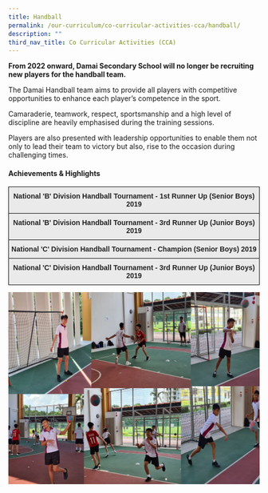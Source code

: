```yaml
---
title: Handball
permalink: /our-curriculum/co-curricular-activities-cca/handball/
description: ""
third_nav_title: Co Curricular Activities (CCA)
---
```

**From 2022 onward, Damai Secondary School will no longer be recruiting new players for the handball team.**

  

The Damai Handball team aims to provide all players with competitive opportunities to enhance each player’s competence in the sport. 

  

Camaraderie, teamwork, respect, sportsmanship and a high level of discipline are heavily emphasised during the training sessions. 

  

Players are also presented with leadership opportunities to enable them not only to lead their team to victory but also, rise to the occasion during challenging times.

<h4><strong>Achievements</strong><strong>&nbsp;&amp; Highlights</strong></h4>
<style type="text/css">
.tg  {border-collapse:collapse;border-spacing:0;}
.tg td{border-color:black;border-style:solid;border-width:1px;font-family:Arial, sans-serif;font-size:14px;
  overflow:hidden;padding:10px 5px;word-break:normal;}
.tg th{border-color:black;border-style:solid;border-width:1px;font-family:Arial, sans-serif;font-size:14px;
  font-weight:normal;overflow:hidden;padding:10px 5px;word-break:normal;}
.tg .tg-j0e3{background-color:#EAEAEA;color:#222;font-weight:bold;text-align:center;vertical-align:middle}
</style>
<table class="tg">
<thead>
  <tr>
    <th class="tg-j0e3"><span style="color:#222;background-color:#EAEAEA">National 'B' Division Handball Tournament - 1st Runner Up (Senior Boys) 2019</span></th>
  </tr>
</thead>
<tbody>
  <tr>
    <td class="tg-j0e3"><span style="color:#222;background-color:#EAEAEA"> National 'B' Division Handball Tournament - 3rd Runner Up (Junior Boys) 2019</span></td>
  </tr>
  <tr>
    <td class="tg-j0e3"><span style="color:#222;background-color:#EAEAEA">National 'C' Division Handball Tournament - Champion (Senior Boys) 2019 </span></td>
  </tr>
  <tr>
    <td class="tg-j0e3"><span style="color:#222;background-color:#EAEAEA"> National 'C' Division Handball Tournament - 3rd Runner Up (Junior Boys) 2019</span></td>
  </tr>
</tbody>
</table>

<img src="/images/hand.jpg">